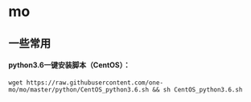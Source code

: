 # mo
## 一些常用

#### python3.6一键安装脚本（CentOS）：
``` shell
wget https://raw.githubusercontent.com/one-mo/mo/master/python/CentOS_python3.6.sh && sh CentOS_python3.6.sh
